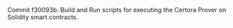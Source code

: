 Commit f30093b.                    Build and Run scripts for executing the Certora Prover on Solidity smart contracts.